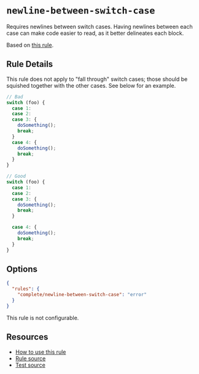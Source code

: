 # `newline-between-switch-case`

Requires newlines between switch cases. Having newlines between each case can make code easier to read, as it better delineates each block.

Based on [this rule](https://github.com/lukeapage/eslint-plugin-switch-case/blob/master/docs/rules/newline-between-switch-case.md).

## Rule Details

This rule does not apply to "fall through" switch cases; those should be squished together with the other cases. See below for an example.

```ts
// Bad
switch (foo) {
  case 1:
  case 2:
  case 3: {
    doSomething();
    break;
  }
  case 4: {
    doSomething();
    break;
  }
}

// Good
switch (foo) {
  case 1:
  case 2:
  case 3: {
    doSomething();
    break;
  }

  case 4: {
    doSomething();
    break;
  }
}
```

## Options

```json
{
  "rules": {
    "complete/newline-between-switch-case": "error"
  }
}
```

This rule is not configurable.

## Resources

- [How to use this rule](https://complete-ts.github.io/eslint-plugin-complete)
- [Rule source](https://github.com/complete-ts/complete/blob/main/packages/eslint-plugin-complete/src/rules/newline-between-switch-case.ts)
- [Test source](https://github.com/complete-ts/complete/blob/main/packages/eslint-plugin-complete/tests/rules/newline-between-switch-case.test.ts)
